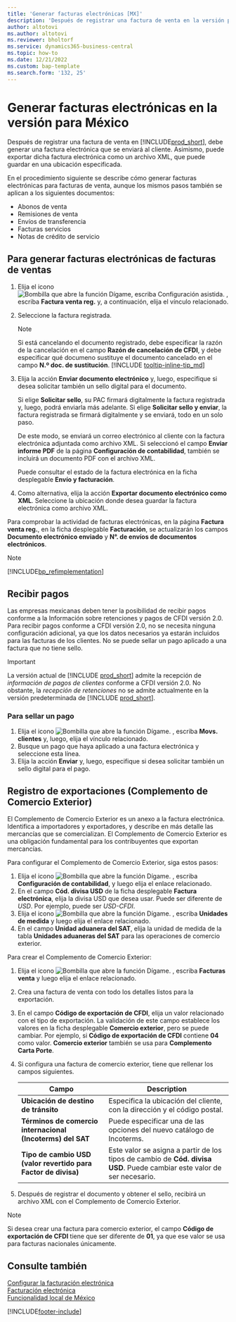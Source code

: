```yaml
---
title: 'Generar facturas electrónicas [MX]'
description: 'Después de registrar una factura de venta en la versión para México, debe generar una factura electrónica que se enviará al cliente.'
author: altotovi
ms.author: altotovi
ms.reviewer: bholtorf
ms.service: dynamics365-business-central
ms.topic: how-to
ms.date: 12/21/2022
ms.custom: bap-template
ms.search.form: '132, 25'
---
```

# <a name="generate-electronic-invoices-in-the-mexican-version"></a><a name="generate-electronic-invoices-in-the-mexican-version"></a><a name="generate-electronic-invoices-in-the-mexican-version"></a>Generar facturas electrónicas en la versión para México

Después de registrar una factura de venta en [!INCLUDE[prod_short](../../includes/prod_short.md)], debe generar una factura electrónica que se enviará al cliente. Asimismo, puede exportar dicha factura electrónica como un archivo XML, que puede guardar en una ubicación especificada.  

En el procedimiento siguiente se describe cómo generar facturas electrónicas para facturas de venta, aunque los mismos pasos también se aplican a los siguientes documentos:

* Abonos de venta  
* Remisiones de venta  
* Envíos de transferencia  
* Facturas servicios  
* Notas de crédito de servicio  

## <a name="to-generate-electronic-invoices-for-sales-invoices"></a><a name="to-generate-electronic-invoices-for-sales-invoices"></a><a name="to-generate-electronic-invoices-for-sales-invoices"></a>Para generar facturas electrónicas de facturas de ventas

1. Elija el icono ![Bombilla que abre la función Dígame, escriba Configuración asistida.](../../media/ui-search/search_small.png "Dígame qué desea hacer") , escriba **Factura venta reg.** y, a continuación, elija el vínculo relacionado.  
2. Seleccione la factura registrada.  

    > [!NOTE]
    > Si está cancelando el documento registrado, debe especificar la razón de la cancelación en el campo **Razón de cancelación de CFDI**, y debe especificar qué documeno sustituye el documento cancelado en el campo **N.º doc. de sustitución**. [!INCLUDE [tooltip-inline-tip_md](../../includes/tooltip-inline-tip_md.md)]
3. Elija la acción **Enviar documento electrónico** y, luego, especifique si desea solicitar también un sello digital para el documento.  

    Si elige **Solicitar sello**, su PAC firmará digitalmente la factura registrada y, luego, podrá enviarla más adelante. Si elige **Solicitar sello y enviar**, la factura registrada se firmará digitalmente y se enviará, todo en un solo paso.

    De este modo, se enviará un correo electrónico al cliente con la factura electrónica adjuntada como archivo XML. Si seleccionó el campo **Enviar informe PDF** de la página **Configuración de contabilidad**, también se incluirá un documento PDF con el archivo XML.  

    Puede consultar el estado de la factura electrónica en la ficha desplegable **Envío y facturación**.
4. Como alternativa, elija la acción **Exportar documento electrónico como XML**. Seleccione la ubicación donde desea guardar la factura electrónica como archivo XML.  

Para comprobar la actividad de facturas electrónicas, en la página **Factura venta reg.**, en la ficha desplegable **Facturación**, se actualizarán los campos **Documento electrónico enviado** y **N°. de envíos de documentos electrónicos**.  

> [!NOTE]  
> [!INCLUDE[bp_refimplementation](../../includes/bp_refimplementation.md)]  

## <a name="receive-payments"></a><a name="receive-payments"></a><a name="receive-payments"></a>Recibir pagos

Las empresas mexicanas deben tener la posibilidad de recibir pagos conforme a la Información sobre retenciones y pagos de CFDI versión 2.0. Para recibir pagos conforme a CFDI versión 2.0, no se necesita ninguna configuración adicional, ya que los datos necesarios ya estarán incluidos para las facturas de los clientes. No se puede sellar un pago aplicado a una factura que no tiene sello.

> [!IMPORTANT]  
> La versión actual de [!INCLUDE [prod_short](../../includes/prod_short.md)] admite la recepción de *información de pagos de clientes* conforme a CFDI versión 2.0. No obstante, la *recepción de retenciones* no se admite actualmente en la versión predeterminada de [!INCLUDE [prod_short](../../includes/prod_short.md)].  

### <a name="to-stamp-the-payment"></a><a name="to-stamp-the-payment"></a><a name="to-stamp-the-payment"></a>Para sellar un pago

1. Elija el icono ![Bombilla que abre la función Dígame.](../../media/ui-search/search_small.png "Dígame qué desea hacer") , escriba **Movs. clientes** y, luego, elija el vínculo relacionado.  
2. Busque un pago que haya aplicado a una factura electrónica y seleccione esta línea.
3. Elija la acción **Enviar** y, luego, especifique si desea solicitar también un sello digital para el pago.

## <a name="registering-export-comercio-exterior-complement"></a><a name="registering-export-comercio-exterior-complement"></a><a name="registering-export-comercio-exterior-complement"></a>Registro de exportaciones (Complemento de Comercio Exterior)

El Complemento de Comercio Exterior es un anexo a la factura electrónica. Identifica a importadores y exportadores, y describe en más detalle las mercancías que se comercializan. El Complemento de Comercio Exterior es una obligación fundamental para los contribuyentes que exportan mercancías.

Para configurar el Complemento de Comercio Exterior, siga estos pasos:  

1. Elija el icono ![Bombilla que abre la función Dígame.](../../media/ui-search/search_small.png "Dígame qué desea hacer") , escriba **Configuración de contabilidad**, y luego elija el enlace relacionado.  
2. En el campo **Cód. divisa USD** de la ficha desplegable **Factura electrónica**, elija la divisa USD que desea usar. Puede ser diferente de *USD*. Por ejemplo, puede ser *USD-CFDI*.  
3. Elija el icono ![Bombilla que abre la función Dígame.](../../media/ui-search/search_small.png "Dígame qué desea hacer") , escriba **Unidades de medida** y luego elija el enlace relacionado.
4. En el campo **Unidad aduanera del SAT**, elija la unidad de medida de la tabla **Unidades aduaneras del SAT** para las operaciones de comercio exterior.

Para crear el Complemento de Comercio Exterior:

1. Elija el icono ![Bombilla que abre la función Dígame.](../../media/ui-search/search_small.png "Dígame qué desea hacer") , escriba **Facturas venta** y luego elija el enlace relacionado.
2. Crea una factura de venta con todo los detalles listos para la exportación.
3. En el campo **Código de exportación de CFDI**, elija un valor relacionado con el tipo de exportación. La validación de este campo establece los valores en la ficha desplegable **Comercio exterior**, pero se puede cambiar. Por ejemplo, si **Código de exportación de CFDI** contiene **04** como valor. **Comercio exterior** también se usa para **Complemento Carta Porte**.
4. Si configura una factura de comercio exterior, tiene que rellenar los campos siguientes.

    |Campo|Description|  
    |------------------------------------|---------------------------------------|
    |**Ubicación de destino de tránsito**|Especifica la ubicación del cliente, con la dirección y el código postal.|
    |**Términos de comercio internacional (Incoterms) del SAT**|Puede especificar una de las opciones del nuevo catálogo de Incoterms.|
    |**Tipo de cambio USD (valor revertido para Factor de divisa)**|Este valor se asigna a partir de los tipos de cambio de **Cód. divisa USD**. Puede cambiar este valor de ser necesario.|

5. Después de registrar el documento y obtener el sello, recibirá un archivo XML con el Complemento de Comercio Exterior.

> [!NOTE]  
> Si desea crear una factura para comercio exterior, el campo **Código de exportación de CFDI** tiene que ser diferente de **01**, ya que ese valor se usa para facturas nacionales únicamente.  

## <a name="see-also"></a><a name="see-also"></a><a name="see-also"></a>Consulte también

[Configurar la facturación electrónica](how-to-set-up-electronic-invoicing.md)  
[Facturación electrónica](electronic-invoicing.md)  
[Funcionalidad local de México](mexico-local-functionality.md)  


[!INCLUDE[footer-include](../../includes/footer-banner.md)]
